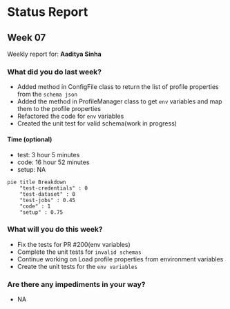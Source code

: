 # Status Report

## Week 07

Weekly report for: **Aaditya Sinha**

### What did you do last week?
- Added method in ConfigFile class to return the list of profile properties from the `schema json`
- Added the method in ProfileManager class to get `env` variables and map them to the profile properties
- Refactored the code for `env` variables
- Created the unit test for valid schema(work in progress)

#### Time (optional)
- test: 3 hour 5 minutes
- code: 16 hour 52 minutes
- setup: NA

```mermaid
pie title Breakdown
    "test-credentials" : 0
    "test-dataset" : 0
    "test-jobs" : 0.45
    "code" : 1
    "setup" : 0.75
```

### What will you do this week?
- Fix the tests for PR #200(env variables)
- Complete the unit tests for `invalid schemas`
- Continue working on Load profile properties from environment variables
- Create the unit tests for the `env variables`

### Are there any impediments in your way?
- NA